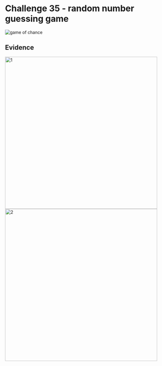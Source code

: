 # Challenge 35 - random number guessing game

![game of chance](https://user-images.githubusercontent.com/72783315/164983510-8c9ab9cc-b6e8-4374-8c6a-38974eb40c7b.PNG)

## Evidence

<img width="500" alt="1" src="https://user-images.githubusercontent.com/72783315/164983836-3f3fedbf-04ef-4856-a599-ed3b03d2b17a.png">

<img width="500" alt="2" src="https://user-images.githubusercontent.com/72783315/164983837-bf24348f-6f23-4b53-bfaa-df61a467de12.png">
